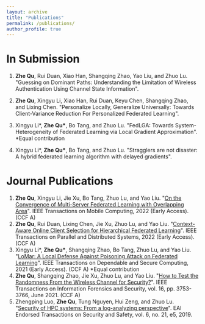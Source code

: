 ```yaml
---
layout: archive
title: "Publications"
permalink: /publications/
author_profile: true
---
```


In Submission
=====
1. **Zhe Qu**, Rui Duan, Xiao Han, Shangqing Zhao, Yao Liu, and Zhuo Lu. "Guessing on Dominant Paths: Understanding the Limitation of Wireless Authentication Using Channel State Information".

2. **Zhe Qu**, Xingyu Li, Xiao Han, Rui Duan, Keyu Chen, Shangqing Zhao, and Lixing Chen. "Personalize Locally, Generalize Universally: Towards Client-Variance Reduction For Personalized Federated Learning".

3. Xingyu Li\*, **Zhe Qu\***, Bo Tang, and Zhuo Lu. "FedLGA: Towards System-Heterogeneity of Federated Learning via Local Gradient Approximation". \*Equal contribution

4. Xingyu Li\*, **Zhe Qu\***, Bo Tang, and Zhuo Lu. "Stragglers are not disaster: A hybrid federated learning algorithm with delayed gradients".

Journal Publications
=====
1. **Zhe Qu**, Xingyu Li, Jie Xu, Bo Tang, Zhuo Lu, and Yao Liu. "[On the Convergence of Multi-Server Federated Learning with Overlapping Area](https://arxiv.org/pdf/2208.07893.pdf)". IEEE Transactions on Mobile Computing, 2022 (Early Access). (CCF A) 
2. **Zhe Qu**, Rui Duan, Lixing Chen, Jie Xu, Zhuo Lu, and Yao Liu. "[Context-Aware Online Client Selection for Hierarchical Federated Learning](https://arxiv.org/pdf/2112.00925.pdf)". IEEE Transactions on Parallel and Distributed Systems, 2022 (Early Access). (CCF A)
3. Xingyu Li\*, **Zhe Qu\***, Shangqing Zhao, Bo Tang, Zhuo Lu, and Yao Liu. "[LoMar: A Local Defense Against Poisoning Attack on Federated Learning](https://arxiv.org/pdf/2201.02873.pdf)". IEEE Transactions on Dependable and Secure Computing, 2021 (Early Access). (CCF A) \*Equal contribution
4. **Zhe Qu**, Shangqing Zhao, Jie Xu, Zhuo Lu, and Yao Liu. "[How to Test the Randomness From the Wireless Channel for Security?](https://arxiv.org/pdf/2106.07715.pdf)". IEEE Transactions on Information Forensics and Security, vol. 16, pp. 3753-3766, June 2021. (CCF A) 
5. Zhengping Luo, **Zhe Qu**, Tung Nguyen, Hui Zeng, and Zhuo Lu. "[Security of HPC systems: From a log-analyzing perspective](https://csalab.site/getsrc/?n=papers/19lqn-etss.pdf)". EAI Endorsed Transactions on Security and Safety, vol. 6, no. 21, e5, 2019.



